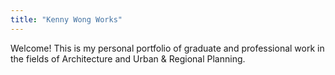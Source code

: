 ```yaml
---
title: "Kenny Wong Works"
---
```


Welcome! This is my personal portfolio of graduate and professional work in the fields of Architecture and Urban & Regional Planning.
